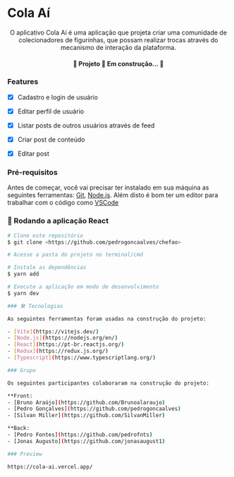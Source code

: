 # Cola Aí


<p align="center">O aplicativo Cola Aí é uma aplicação que projeta criar uma comunidade de colecionadores de figurinhas, que possam realizar trocas através do mecanismo de interação da plataforma.</p>


<h4 align="center"> 
	🚧 Projeto  🚀 Em construção...  🚧
</h4>


### Features



- [x] Cadastro e login de usuário
- [x] Editar perfil de usuário
- [x] Listar posts de outros usuários através de feed
- [x] Criar post de conteúdo
- [x] Editar post


### Pré-requisitos

Antes de começar, você vai precisar ter instalado em sua máquina as seguintes ferramentas:
[Git](https://git-scm.com), [Node.js](https://nodejs.org/en/). 
Além disto é bom ter um editor para trabalhar com o código como [VSCode](https://code.visualstudio.com/)

### 🎲 Rodando a aplicação React


```bash
# Clone este repositório
$ git clone <https://github.com/pedrogoncaalves/chefao>

# Acesse a pasta do projeto no terminal/cmd

# Instale as dependências
$ yarn add 

# Execute a aplicação em modo de desenvolvimento
$ yarn dev

### 🛠 Tecnologias

As seguintes ferramentas foram usadas na construção do projeto:

- [Vite](https://vitejs.dev/)
- [Node.js](https://nodejs.org/en/)
- [React](https://pt-br.reactjs.org/)
- [Redux](https://redux.js.org/)
- [Typescript](https://www.typescriptlang.org/)

### Grupo

Os seguintes participantes colaboraram na construção do projeto:

**Front:
- [Bruno Araújo](https://github.com/Brunoalaraujo)
- [Pedro Gonçalves](https://github.com/pedrogoncaalves)
- [Silvan Miller](https://github.com/SilvanMiller)

**Back:
- [Pedro Fontes](https://github.com/pedrofnts)
- [Jonas Augusto](https://github.com/jonasaugust1)

### Preview

https://cola-ai.vercel.app/

